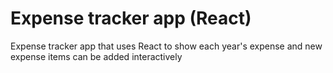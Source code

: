 # Expense tracker app (React)
Expense tracker app that uses React to show each year's expense and new expense items can be added interactively
